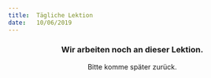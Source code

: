 ```yaml
---
title:  Tägliche Lektion
date:   10/06/2019
---
```


### <center>Wir arbeiten noch an dieser Lektion.</center>
<center>Bitte komme später zurück.</center>